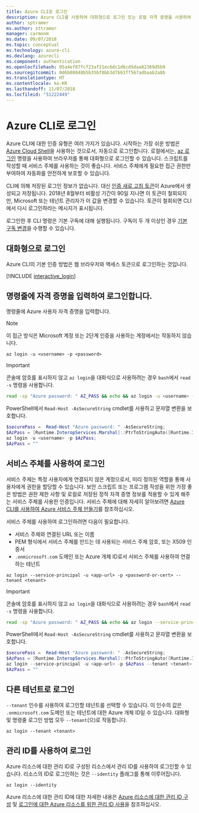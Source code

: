```yaml
---
title: Azure CLI로 로그인
description: Azure CLI를 사용하여 대화형으로 로그인 또는 로컬 자격 증명을 사용하여 로그인
author: sptramer
ms.author: sttramer
manager: carmonm
ms.date: 09/07/2018
ms.topic: conceptual
ms.technology: azure-cli
ms.devlang: azurecli
ms.component: authentication
ms.openlocfilehash: 05a4ef87fcf23af21ec6dc1d6cd9daa82369d5b9
ms.sourcegitcommit: 0d6b08048b5b35bf0bb3d7b91ff567adbaab2a8b
ms.translationtype: HT
ms.contentlocale: ko-KR
ms.lasthandoff: 11/07/2018
ms.locfileid: "51222449"
---
```

# <a name="sign-in-with-azure-cli"></a>Azure CLI로 로그인 

Azure CLI에 대한 인증 유형은 여러 가지가 있습니다. 시작하는 가장 쉬운 방법은 [Azure Cloud Shell](/azure/cloud-shell/overview)을 사용하는 것으로서, 자동으로 로그인합니다.
로컬에서는, [az 로그인](/cli/azure/reference-index#az-login) 명령을 사용하여 브라우저를 통해 대화형으로 로그인할 수 있습니다. 스크립트를 작성할 때 서비스 주체를 사용하는 것이 좋습니다. 서비스 주체에게 필요한 접근 권한만 부여하여 자동화를 안전하게 보호할 수 있습니다.

CLI에 의해 저장된 로그인 정보가 없습니다. 대신 [인증 새로 고침 토큰](https://docs.microsoft.com/en-us/azure/active-directory/develop/v1-id-and-access-tokens#refresh-tokens)이 Azure에서 생성되고 저장됩니다. 2018년 8월부터 비활성 기간이 90일 지나면 이 토큰이 철회되지만, Microsoft 또는 테넌트 관리자가 이 값을 변경할 수 있습니다. 토큰이 철회되면 CLI에서 다시 로그인하라는 메시지가 표시됩니다.

로그인한 후 CLI 명령은 기본 구독에 대해 실행됩니다. 구독이 두 개 이상인 경우 [기본 구독 변경](manage-azure-subscriptions-azure-cli.md)을 수행할 수 있습니다.

## <a name="sign-in-interactively"></a>대화형으로 로그인

Azure CLI의 기본 인증 방법은 웹 브라우저와 액세스 토큰으로 로그인하는 것입니다.

[!INCLUDE [interactive_login](includes/interactive-login.md)]

## <a name="sign-in-with-credentials-on-the-command-line"></a>명령줄에 자격 증명을 입력하여 로그인합니다.

명령줄에 Azure 사용자 자격 증명을 입력합니다.

> [!Note]
> 이 접근 방식은 Microsoft 계정 또는 2단계 인증을 사용하는 계정에서는 작동하지 않습니다.

```azurecli-interactive
az login -u <username> -p <password>
```

> [!IMPORTANT]
> 콘솔에 암호를 표시하지 않고 `az login`을 대화식으로 사용하려는 경우 `bash`에서 `read -s` 명령을 사용합니다.
>
> ```bash
> read -sp "Azure password: " AZ_PASS && echo && az login -u <username> -p $AZ_PASS
> ```
>
> PowerShell에서 `Read-Host -AsSecureString` cmdlet를 사용하고 문자열 변환을 보호합니다.
>
> ```powershell
> $securePass =  Read-Host "Azure password: " -AsSecureString;
> $AzPass = [Runtime.InteropServices.Marshal]::PtrToStringAuto([Runtime.InteropServices.Marshal]::SecureStringToBSTR($securePass));
> az login -u <username> -p $AzPass;
> $AzPass = ""
> ```

## <a name="sign-in-with-a-service-principal"></a>서비스 주체를 사용하여 로그인

서비스 주체는 특정 사용자에게 연결되지 않은 계정으로서, 미리 정의된 역할을 통해 사용자에게 권한을 할당할 수 있습니다. 보안 스크립트 또는 프로그램 작성을 위한 가장 좋은 방법은 권한 제한 사항 및 로컬로 저장된 정적 자격 증명 정보를 적용할 수 있게 해주는 서비스 주체를 사용한 인증입니다. 서비스 주체에 대해 자세히 알아보려면 [Azure CLI를 사용하여 Azure 서비스 주체 만들기](create-an-azure-service-principal-azure-cli.md)를 참조하십시오.

서비스 주체를 사용하여 로그인하려면 다음이 필요합니다.

* 서비스 주체와 연결된 URL 또는 이름
* PEM 형식에서 서비스 주체를 만드는 데 사용되는 서비스 주체 암호, 또는 X509 인증서
* `.onmicrosoft.com` 도메인 또는 Azure 개체 ID로서 서비스 주체를 사용하여 연결하는 테넌트

```azurecli-interactive
az login --service-principal -u <app-url> -p <password-or-cert> --tenant <tenant>
```

> [!IMPORTANT]
> 콘솔에 암호를 표시하지 않고 `az login`을 대화식으로 사용하려는 경우 `bash`에서 `read -s` 명령을 사용합니다.
>
> ```bash
> read -sp "Azure password: " AZ_PASS && echo && az login --service-principal -u <app-url> -p $AZ_PASS --tenant <tenant>
> ```
>
> PowerShell에서 `Read-Host -AsSecureString` cmdlet를 사용하고 문자열 변환을 보호합니다.
>
> ```powershell
> $securePass =  Read-Host "Azure password: " -AsSecureString;
> $AzPass = [Runtime.InteropServices.Marshal]::PtrToStringAuto([Runtime.InteropServices.Marshal]::SecureStringToBSTR($securePass));
> az login --service-principal -u <app-url> -p $AzPass --tenant <tenant>;
> $AzPass = ""
> ```

## <a name="sign-in-with-a-different-tenant"></a>다른 테넌트로 로그인

`--tenant` 인수를 사용하여 로그인할 테넌트를 선택할 수 있습니다. 이 인수의 값은 `.onmicrosoft.com` 도메인 또는 테넌트에 대한 Azure 개체 ID일 수 있습니다. 대화형 및 명령줄 로그인 방법 모두 `--tenant`(으)로 작동합니다.

```azurecli-interactive
az login --tenant <tenant>
```

## <a name="sign-in-with-a-managed-identity"></a>관리 ID를 사용하여 로그인

Azure 리소스에 대한 관리 ID로 구성된 리소스에서 관리 ID를 사용하여 로그인할 수 있습니다. 리소스의 ID로 로그인하는 것은 `--identity` 플래그를 통해 이루어집니다.

```azurecli-interactive
az login --identity
```

Azure 리소스에 대한 관리 ID에 대한 자세한 내용은 [Azure 리소스에 대한 관리 ID 구성](https://docs.microsoft.com/en-us/azure/active-directory/managed-identities-azure-resources/qs-configure-cli-windows-vm) 및 [로그인에 대한 Azure 리소스를 위한 관리 ID 사용](https://docs.microsoft.com/en-us/azure/active-directory/managed-identities-azure-resources/how-to-use-vm-sign-in)을 참조하십시오.
